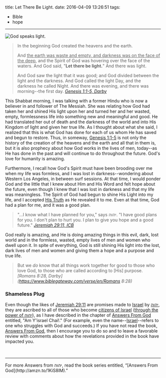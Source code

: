 title: Let There Be Light.
date: 2016-04-09 13:26:51
tags:
- Bible
- hope
---
<img id="mainImage" src="/images/Let_There_Be_Light_076.jpg" alt="God speaks light." style="z-index:5000;" />

>In the beginning God created the heavens and the earth.
>
>And <u>the earth was waste and empty, and darkness was on the face of the deep</u>, and the Spirit of God was hovering over the face of the waters. And God said, "**Let there be light.**" And there was light.
>
>And God saw the light that it was good; and God divided between the light and the darkness. And God called the light Day, and the darkness he called Night. And there was evening, and there was morning--the first day.
><cite>[Genesis 1:1-5, Darby](https://www.biblegateway.com/passage/?search=Genesis+1%3A1-5&version=DARBY)</cite>

This Shabbat morning, I was talking with a former Hindu who is now a believer in and follower of The Messiah. She was relating how God had taken her and shined His light upon her and turned her and her wasted, empty, formlessness life into something new and meaningful and good. He had translated her out of death and the darkness of the world and into His Kingdom of light and given her true life. As I thought about what she said, I realized that this is what God has done for each of us whom He has saved and begun to restore. Thus, in someway, [Genesis 1:1-5](https://www.biblegateway.com/passage/?search=Genesis+1%3A1-5&version=DARBY) is not only the history of the creation of the heavens and the earth and all that in them is, but it is also prophecy about how God works in the lives of men, today--as He has done in the past and will continue to do throughout the future. God's love for humanity is amazing.

Furthermore, I recall how God's Spirit must have been brooding over me when my life was formless, and I was lost in darkness--wondering about Western Los Angeles, in between surf sessions. At that time, I would ponder God and the little that I knew about Him and His Word and felt hope about the future, even though I knew that I was lost in darkness and that my life was meaningless. The Spirit of God had begun to shine His Light into my life, and I accepted [His Truth](https://www.biblegateway.com/passage/?search=John+17:17&version=DARBY) as He revealed it to me. Even at that time, God had a plan for me, and it was a good plan.

>"...I know what I have planned for you," says &#1497;&#1492;&#1493;&#1492;. "I have good plans for you. I don't plan to hurt you. I plan to give you hope and a good future."
><cite>[Jeremiah 29:11, ICB](https://www.biblegateway.com/verse/en/Jeremiah%2029:11)</cite>

God really is amazing, and He is doing amazing things in this evil, dark, lost world and in the formless, wasted, empty lives of men and women who dwell upon it. In spite of everything, God is still shining His light into the lost, dark lives of men and women and giving them a hope and a purpose and true life.

>But we *do* know that all things work together for good to those who love God, to those who are called according to [His] purpose.
><cite>[Romans 8:28, Darby](https://www.biblegateway.com/verse/en/Romans 8:28)</cite>

### Shameless Plug
Even though the likes of [Jeremiah 29:11](https://www.biblegateway.com/verse/en/Jeremiah%2029:11) are promises made to [Israel](https://www.blueletterbible.org/lang/Lexicon/Lexicon.cfm?strongs=H3478&t=KJV) by [&#1497;&#1492;&#1493;&#1492;](https://www.blueletterbible.org/lang/Lexicon/Lexicon.cfm?strongs=H3068&t=KJV), they are ascribed to all of those who become [citizens of Israel](https://www.biblegateway.com/passage/?search=Ephesians+2%3A11-13&version=DARBY) ([through the power of &#1497;&#1492;&#1493;&#1492;](https://www.biblegateway.com/passage/?search=Philippians+3%3A20-21&version=DARBY)), as I have described in the chapter of [Answers From God](http://amzn.to/1KiS8lM) entitled, "Am Y'israel Chai!." (For example, even the name--[Israel](https://www.blueletterbible.org/lang/Lexicon/Lexicon.cfm?strongs=H3478&t=KJV)--refers to one who struggles with God and succeeds.) If you have not read the book, [Answers From God](http://amzn.to/1KiS8lM), then I encourage you to do so and to leave a favorable review with comments about how the revelations provided in the book have impacted you.

<br>
<hr style="border:0; height:1px; background-image:linear-gradient(to right, rgba(0,0,0,0), rgba(0,0,0,0.75), rgba(0,0,0,0));">
For more Answers from &#1497;&#1492;&#1493;&#1492;, read the book series entitled, &ldquo;[Answers From God](http://amzn.to/1KiS8lM).&rdquo;

<script type="text/javascript">
var imagePrefix = "/images/Let_There_Be_Light_";
var imagePostfixes = ["001.jpg", "002.jpg", "002b.jpg", "002c.jpg", "002d.jpg", "003.jpg", "004.jpg", "004b.jpg", "005.jpg", "005b.jpg", "005c.jpg", "006.jpg", "007.jpg", "008.jpg", "009.jpg", "009b.jpg", "010.jpg", "010b.jpg", "011.jpg", "011b.png", "012.jpg", "013.jpg", "013.png", "0130.jpg", "015.jpg", "017.jpg", "020.jpg", "020b.jpg", "030.jpg", "033.jpg", "035.jpg", "035b.jpg", "036.png", "036b.png", "040.jpg", "041.jpg", "042.jpg", "042b.jpg", "045.jpg", "050.jpg", "051.jpg", "052.jpg", "060.jpg", "060b.jpg", "061.jpg", "061b.jpg", "062.jpg", "063.jpg", "063b.jpg", "064.jpg", "065.jpg", "066.jpg", "067.jpg", "068.jpg", "070.jpg", "070b.jpg", "070c.jpg", "070d.jpg", "070e.jpg", "071.jpg", "072.jpg", "072b.jpg", "073.jpg", "073b.jpg", "074.jpg", "075.jpg", "075b.jpg", "076.jpg", "077.jpg", "078.jpg", "079.jpg", "080.png", "090.jpg", "100.jpg", "101.jpg", "102.jpg", "104.jpg", "106.jpg", "107.jpg", "108.jpg", "109.jpg", "110.jpg", "111.jpg", "112.jpg", "113.jpg", "114.jpg", "120.jpg", "120b.jpg", "121.jpg", "122.jpg", "122b.jpg", "123.jpg", "124.jpg", "140.jpg", "140b.jpg", "141.jpg", "142.jpg", "150.jpg", "151.gif", "152.jpg", "160.jpg", "201.jpg", "202.jpg", "203.jpg"];
var numImages = imagePostfixes.length;
var imageSrc = imagePrefix + imagePostfixes[Math.floor(Math.random() * numImages)];
document.getElementById("mainImage").src = imageSrc;
</script>

